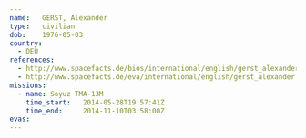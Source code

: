 ```yaml
---
name:	GERST, Alexander
type:	civilian
dob:	1976-05-03
country:
  - DEU
references:
  - http://www.spacefacts.de/bios/international/english/gerst_alexander.htm
  - http://www.spacefacts.de/eva/international/english/gerst_alexander.htm
missions:
  - name: Soyuz TMA-13M
    time_start:   2014-05-28T19:57:41Z
    time_end:     2014-11-10T03:58:00Z
evas:
---
```

